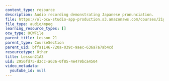 ```yaml
---
content_type: resource
description: Audio recording demonstrating Japanese pronunciation.
file: https://ol-ocw-studio-app-production.s3.amazonaws.com/courses/21g-504-japanese-iv-spring-2009/2956fd75d2cca6360f854e479bca4504_Lesson21A3.mp3
file_type: audio/mpeg
learning_resource_types: []
ocw_type: OCWFile
parent_title: Lesson 21
parent_type: CourseSection
parent_uid: bffa1146-720a-039c-9aec-636a7a7ab4cd
resourcetype: Other
title: Lesson21A3
uid: 2956fd75-d2cc-a636-0f85-4e479bca4504
video_metadata:
  youtube_id: null
---
```

